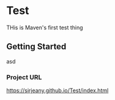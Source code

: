 # Test
THis is Maven's first test thing

## Getting Started
asd

### Project URL
https://sirjeany.github.io/Test/index.html